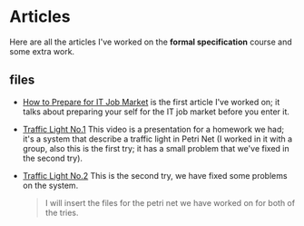 # Articles
Here are all the articles I've worked on the **formal specification** course and some extra work.
## files
- [How to Prepare for IT Job Market](https://drive.google.com/file/d/1ufEXSHDRsHYPqYYL6UnzpEDBe5CEC-J0/view?usp=sharing)  is the first article I've worked on; it talks about preparing your self for the IT job market before you enter it.

- [Traffic Light No.1](https://drive.google.com/file/d/1Jd799WGJDMDS9gsX4D6H5l909BG9b_nO/view?usp=share_link) 
This video is a presentation for a homework we had; it's a system that describe a traffic light in Petri Net (I worked in it with a group, also this is the first try; it has a small problem that we've fixed in the second try).

- [Traffic Light No.2](https://drive.google.com/file/d/1NByOvRyhDZ8jHLLYqy9rxNwZCqY5_NJV/view?usp=share_link)
This is the second try, we have fixed some problems on the system.
    >I will insert the files for the petri net we have worked on for both of the tries.

